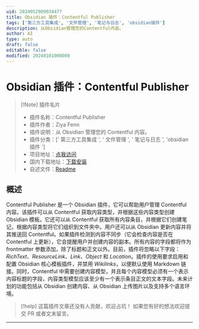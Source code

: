 ```yaml
---
uid: 2024052909034477
title: Obsidian 插件：Contentful Publisher
tags: ['第三方工具集成', '文件管理', '笔记与日志', 'obsidian插件']
description: 从Obsidian管理您的Contentful内容。
author: AI
type: auto
draft: false
editable: false
modified: 20240101000000
---
```


# Obsidian 插件：Contentful Publisher

> [!Note] 插件名片
> - 插件名称：Contentful Publisher
> - 插件作者：Ziya Fenn
> - 插件说明：从 Obsidian 管理您的 Contentful 内容。
> - 插件分类：[' 第三方工具集成 ', ' 文件管理 ', ' 笔记与日志 ', 'obsidian 插件 ']
> - 项目地址：[点我访问](https://github.com/ziyafenn/obsidian-contentful-publisher)
> - 国内下载地址：[下载安装](https://pkmer.cn/products/plugin/pluginMarket/?contentful-publisher)
> - 自述文件：[Readme](https://ghproxy.net/https://raw.githubusercontent.com/ziyafenn/obsidian-contentful-publisher/main/README.md)

## 概述

Contentful Publisher 是一个 Obsidian 插件，它可以帮助用户管理 Contentful 内容。该插件可以从 Contentful 获取内容类型，并根据这些内容类型创建 Obsidian 模板。它还可以从 Contentful 获取所有内容条目，并根据它们创建笔记，根据内容类型将它们组织到文件夹中。用户还可以从 Obsidian 更新内容并将其推送回 Contentful。如果插件检测到内容不同步（它会检查内容是否在 Contentful 上更新），它会提醒用户并创建内容的副本。所有内容的字段都将作为 frontmatter 参数添加，除了标题和正文以外。目前，插件将忽略以下字段：_RichText_、_ResourceLink_、_Link_、_Object_ 和 _Location_。插件的使用要求启用和配置 Obsidian 核心模板插件，并禁用 _Wikilinks_，以便默认使用 Markdown 链接。同时，Contentful 中需要创建内容模型，并且每个内容模型必须有一个表示内容标题的字段，内容类型模型应该至少有一个表示条目正文的文本字段。未来计划的功能包括从 Obsidian 创建内容、从 Obsidian 上传图片以及支持多个语言环境。

> [!help]
> 这篇插件文章还没有人贡献，欢迎占坑！
> 如果您有好的想法欢迎提交 PR 或者文末留言。

---



